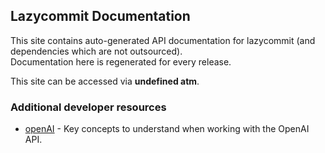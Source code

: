 ## Lazycommit Documentation

This site contains auto-generated API documentation for lazycommit (and dependencies which are not outsourced). <br>
Documentation here is regenerated for every release.

This site can be accessed via **undefined atm**.

### Additional developer resources
 - [openAI](https://platform.openai.com/docs/concepts) - Key concepts to understand when working with the OpenAI API.